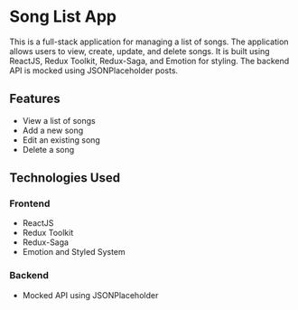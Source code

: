 # Song List App

This is a full-stack application for managing a list of songs. The application allows users to view, create, update, and delete songs. It is built using ReactJS, Redux Toolkit, Redux-Saga, and Emotion for styling. The backend API is mocked using JSONPlaceholder posts.

## Features

- View a list of songs
- Add a new song
- Edit an existing song
- Delete a song

## Technologies Used

### Frontend

- ReactJS
- Redux Toolkit
- Redux-Saga
- Emotion and Styled System

### Backend

- Mocked API using JSONPlaceholder
